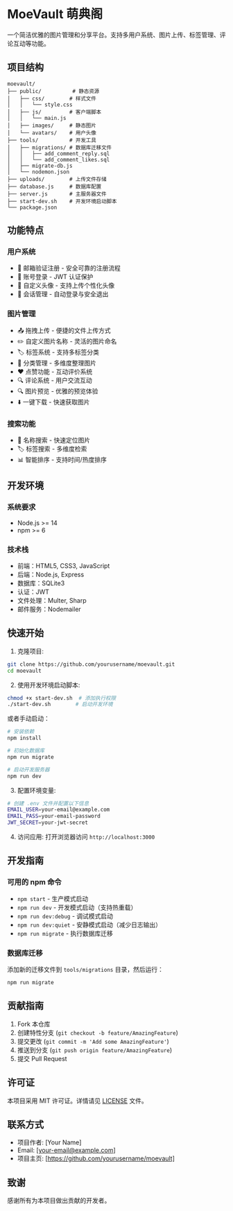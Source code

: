 # MoeVault 萌典阁

一个简洁优雅的图片管理和分享平台。支持多用户系统、图片上传、标签管理、评论互动等功能。

## 项目结构

```
moevault/
├── public/          # 静态资源
│   ├── css/        # 样式文件
│   │   └── style.css
│   ├── js/         # 客户端脚本
│   │   └── main.js
│   ├── images/     # 静态图片
│   └── avatars/    # 用户头像
├── tools/          # 开发工具
│   ├── migrations/ # 数据库迁移文件
│   │   ├── add_comment_reply.sql
│   │   └── add_comment_likes.sql
│   ├── migrate-db.js
│   └── nodemon.json
├── uploads/        # 上传文件存储
├── database.js     # 数据库配置
├── server.js       # 主服务器文件
├── start-dev.sh    # 开发环境启动脚本
└── package.json
```

## 功能特点

### 用户系统
- 📧 邮箱验证注册 - 安全可靠的注册流程
- 🔐 账号登录 - JWT 认证保护
- 👤 自定义头像 - 支持上传个性化头像
- 🔄 会话管理 - 自动登录与安全退出

### 图片管理
- 📤 拖拽上传 - 便捷的文件上传方式
- ✏️ 自定义图片名称 - 灵活的图片命名
- 🏷️ 标签系统 - 支持多标签分类
- 📂 分类管理 - 多维度整理图片
- ❤️ 点赞功能 - 互动评价系统
- 🔍 评论系统 - 用户交流互动
- 🔍 图片预览 - 优雅的预览体验
- ⬇️ 一键下载 - 快速获取图片

### 搜索功能
- 🔎 名称搜索 - 快速定位图片
- 🏷️ 标签搜索 - 多维度检索
- 📊 智能排序 - 支持时间/热度排序

## 开发环境

### 系统要求
- Node.js >= 14
- npm >= 6

### 技术栈
- 前端：HTML5, CSS3, JavaScript
- 后端：Node.js, Express
- 数据库：SQLite3
- 认证：JWT
- 文件处理：Multer, Sharp
- 邮件服务：Nodemailer

## 快速开始

1. 克隆项目:
```bash
git clone https://github.com/yourusername/moevault.git
cd moevault
```

2. 使用开发环境启动脚本:
```bash
chmod +x start-dev.sh  # 添加执行权限
./start-dev.sh        # 启动开发环境
```

或者手动启动：

```bash
# 安装依赖
npm install

# 初始化数据库
npm run migrate

# 启动开发服务器
npm run dev
```

3. 配置环境变量:
```bash
# 创建 .env 文件并配置以下信息
EMAIL_USER=your-email@example.com
EMAIL_PASS=your-email-password
JWT_SECRET=your-jwt-secret
```

4. 访问应用:
打开浏览器访问 `http://localhost:3000`

## 开发指南

### 可用的 npm 命令
- `npm start` - 生产模式启动
- `npm run dev` - 开发模式启动（支持热重载）
- `npm run dev:debug` - 调试模式启动
- `npm run dev:quiet` - 安静模式启动（减少日志输出）
- `npm run migrate` - 执行数据库迁移

### 数据库迁移
添加新的迁移文件到 `tools/migrations` 目录，然后运行：
```bash
npm run migrate
```

## 贡献指南

1. Fork 本仓库
2. 创建特性分支 (`git checkout -b feature/AmazingFeature`)
3. 提交更改 (`git commit -m 'Add some AmazingFeature'`)
4. 推送到分支 (`git push origin feature/AmazingFeature`)
5. 提交 Pull Request

## 许可证

本项目采用 MIT 许可证。详情请见 [LICENSE](LICENSE) 文件。

## 联系方式

- 项目作者: [Your Name]
- Email: [your-email@example.com]
- 项目主页: [https://github.com/yourusername/moevault]

## 致谢

感谢所有为本项目做出贡献的开发者。
